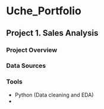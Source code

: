 # Uche_Portfolio
## Project 1. Sales Analysis
### Project Overview


### Data Sources


### Tools 
- Python (Data cleaning and EDA)
- 
